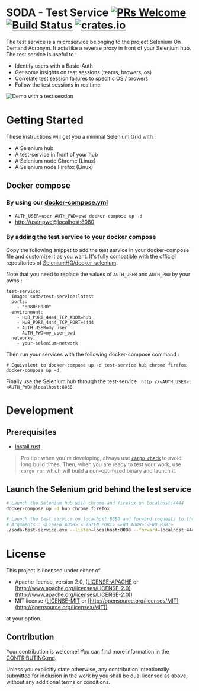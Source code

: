 # SODA - Test Service [![PRs Welcome](https://img.shields.io/badge/PRs-welcome-brightgreen.svg?style=flat)](http://makeapullrequest.com) [![Build Status](https://travis-ci.org/voyages-sncf-technologies/soda-test-service.svg?branch=master)](https://travis-ci.org/voyages-sncf-technologies/soda-test-service) [![crates.io](https://meritbadge.herokuapp.com/soda-test-service)](https://crates.io/crates/soda-test-service)

The test service is a microservice belonging to the project Selenium On Demand Acronym. It acts like a reverse proxy in front of your Selenium hub. The test service is useful to :

- Identify users with a Basic-Auth
- Get some insights on test sessions (teams, browers, os)
- Correlate test session failures to specific OS / browers
- Follow the test sessions in realtime

![Demo with a test session](doc/img/session-logs.gif)

# Getting Started

These instructions will get you a minimal Selenium Grid with :

- A Selenium hub
- A test-service in front of your hub
- A Selenium node Chrome (Linux)
- A Selenium node Firefox (Linux)

## Docker compose

### By using our [docker-compose.yml](docker-compose.yml)

- `AUTH_USER=user AUTH_PWD=pwd docker-compose up -d`
- [http://user:pwd@localhost:8080](http://user:pwd@localhost:8080)

### By adding the test service to your docker compose

Copy the following snippet to add the test service in your docker-compose file and customize it as you want. It's fully compatible with the official repositories of [SeleniumHQ/docker-selenium](https://github.com/SeleniumHQ/docker-selenium).

Note that you need to replace the values of `AUTH_USER` and `AUTH_PWD` by your owns :

```
test-service:
  image: soda/test-service:latest
  ports:
    - "8080:8080"
  environment:
    - HUB_PORT_4444_TCP_ADDR=hub
    - HUB_PORT_4444_TCP_PORT=4444
    - AUTH_USER=my_user
    - AUTH_PWD=my_user_pwd
  networks:
    - your-selenium-network
```

Then run your services with the following docker-compose command :

```
# Equivalent to docker-compose up -d test-service hub chrome firefox
docker-compose up -d
```

Finally use the Selenium hub through the test-service : `http://<AUTH_USER>:<AUTH_PWD>@localhost:8080`

# Development

## Prerequisites

- [Install rust](https://www.rust-lang.org/tools/install)

> Pro tip : when you're developing, always use [`cargo check`](https://rust-lang-nursery.github.io/edition-guide/rust-2018/cargo-and-crates-io/cargo-check-for-faster-checking.html) to avoid long build times.
> Then, when you are ready to test your work, use `cargo run` which will build a non-optimized binary and launch it.

## Launch the Selenium grid behind the test service

```bash
# Launch the Selenium hub with chrome and firefox on localhost:4444
docker-compose up -d hub chrome firefox

# Launch the test service on localhost:8080 and forward requests to the hub
# Arguments : <LISTEN ADDR>:<LISTEN PORT> <FWD ADDR>:<FWD PORT>
./soda-test-service.exe --listen=localhost:8080 --forward=localhost:4444
```

# License

This project is licensed under either of

- Apache license, version 2.0, ([LICENSE-APACHE](LICENSE-APACHE) or [http://www.apache.org/licenses/LICENSE-2.0](http://www.apache.org/licenses/LICENSE-2.0))
- MIT license ([LICENSE-MIT](LICENSE-MIT) or [http://opensource.org/licenses/MIT](http://opensource.org/licenses/MIT))

at your option.

## Contribution

Your contribution is welcome! You can find more information in the [CONTRIBUTING.md](CONTRIBUTING.md).

Unless you explicitly state otherwise, any contribution intentionally submitted for inclusion in the work by you shall be dual licensed as above, without any additional terms or conditions.
